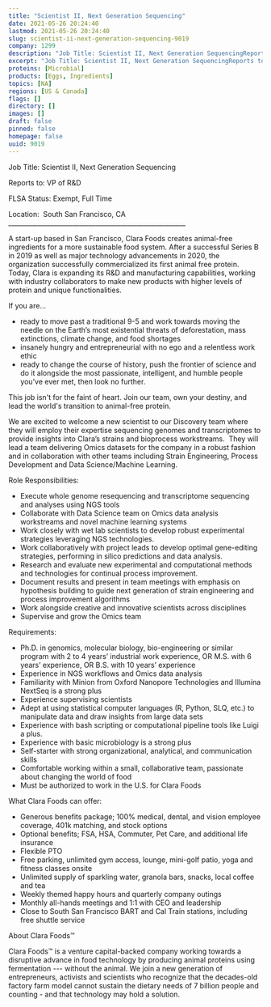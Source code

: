 ```yaml
---
title: "Scientist II, Next Generation Sequencing"
date: 2021-05-26 20:24:40
lastmod: 2021-05-26 20:24:40
slug: scientist-ii-next-generation-sequencing-9019
company: 1299
description: "Job Title: Scientist II, Next Generation SequencingReports to: VP of R&DFLSA Status: Exempt, Full TimeLocation:  South San Francisco, CA_______________________________________________________"
excerpt: "Job Title: Scientist II, Next Generation SequencingReports to: VP of R&DFLSA Status: Exempt, Full TimeLocation:  South San Francisco, CA_______________________________________________________"
proteins: [Microbial]
products: [Eggs, Ingredients]
topics: [NA]
regions: [US & Canada]
flags: []
directory: []
images: []
draft: false
pinned: false
homepage: false
uuid: 9019
---
```

<p>Job Title: Scientist II, Next Generation Sequencing</p>
<p>Reports to: VP of R&D</p>
<p>FLSA Status: Exempt, Full Time</p>
<p>Location:  South San Francisco, CA<br />
_______________________________________________________</p>
<p>A start-up based in San Francisco, Clara Foods creates animal-free ingredients for a more sustainable food system. After a successful Series B in 2019 as well as major technology advancements in 2020, the organization successfully commercialized its first animal free protein. Today, Clara is expanding its R&D and manufacturing capabilities, working with industry collaborators to make new products with higher levels of protein and unique functionalities.</p>
<p>If you are…</p>
<ul>
<li>ready to move past a traditional 9-5 and work towards moving the needle on the Earth’s most existential threats of deforestation, mass extinctions, climate change, and food shortages</li>
<li>insanely hungry and entrepreneurial with no ego and a relentless work ethic</li>
<li>ready to change the course of history, push the frontier of science and do it alongside the most passionate, intelligent, and humble people you’ve ever met, then look no further. </li>
</ul>
<p>This job isn't for the faint of heart. Join our team, own your destiny, and lead the world's transition to animal-free protein.</p>
<p>We are excited to welcome a new scientist to our Discovery team where they will employ their expertise sequencing genomes and transcriptomes to provide insights into Clara’s strains and bioprocess workstreams.  They will lead a team delivering Omics datasets for the company in a robust fashion and in collaboration with other teams including Strain Engineering, Process Development and Data Science/Machine Learning. </p>
<p>Role Responsibilities:</p>
<ul>
<li>Execute whole genome resequencing and transcriptome sequencing and analyses using NGS tools </li>
<li>Collaborate with Data Science team on Omics data analysis workstreams and novel machine learning systems</li>
<li>Work closely with wet lab scientists to develop robust experimental strategies leveraging NGS technologies.</li>
<li>Work collaboratively with project leads to develop optimal gene-editing strategies, performing in silico predictions and data analysis.</li>
<li>Research and evaluate new experimental and computational methods and technologies for continual process improvement.</li>
<li>Document results and present in team meetings with emphasis on hypothesis building to guide next generation of strain engineering and process improvement algorithms</li>
<li>Work alongside creative and innovative scientists across disciplines</li>
<li>Supervise and grow the Omics team</li>
</ul>
<p>Requirements:</p>
<ul>
<li>Ph.D. in genomics, molecular biology, bio-engineering or similar program with 2 to 4 years’ industrial work experience, OR M.S. with 6 years’ experience, OR B.S. with 10 years’ experience </li>
<li>Experience in NGS workflows and Omics data analysis</li>
<li>Familiarity with Minion from Oxford Nanopore Technologies and Illumina NextSeq is a strong plus</li>
<li>Experience supervising scientists </li>
<li>Adept at using statistical computer languages (R, Python, SLQ, etc.) to manipulate data and draw insights from large data sets</li>
<li>Experience with bash scripting or computational pipeline tools like Luigi a plus.</li>
<li>Experience with basic microbiology is a strong plus</li>
<li>Self-starter with strong organizational, analytical, and communication skills</li>
<li>Comfortable working within a small, collaborative team, passionate about changing the world of food</li>
<li>Must be authorized to work in the U.S. for Clara Foods</li>
</ul>
<p>What Clara Foods can offer:</p>
<ul>
<li>Generous benefits package; 100% medical, dental, and vision employee coverage, 401k matching, and stock options</li>
<li>Optional benefits; FSA, HSA, Commuter, Pet Care, and additional life insurance</li>
<li>Flexible PTO</li>
<li>Free parking, unlimited gym access, lounge, mini-golf patio, yoga and fitness classes onsite</li>
<li>Unlimited supply of sparkling water, granola bars, snacks, local coffee and tea</li>
<li>Weekly themed happy hours and quarterly company outings</li>
<li>Monthly all-hands meetings and 1:1 with CEO and leadership</li>
<li>Close to South San Francisco BART and Cal Train stations, including free shuttle service</li>
</ul>
<p>About Clara Foods™</p>
<p>Clara Foods™ is a venture capital-backed company working towards a disruptive advance in food technology by producing animal proteins using fermentation --- without the animal. We join a new generation of entrepreneurs, activists and scientists who recognize that the decades-old factory farm model cannot sustain the dietary needs of 7 billion people and counting - and that technology may hold a solution.</p>
